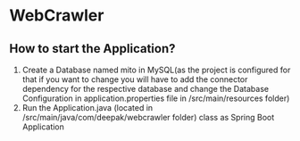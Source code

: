 # WebCrawler

## How to start the Application?
1. Create a Database named mito in MySQL(as the project is configured for that if you want to change you will have to add the connector dependency for the respective database and change the Database Configuration in application.properties file in /src/main/resources folder)
2. Run the Application.java (located in /src/main/java/com/deepak/webcrawler folder) class as Spring Boot Application
